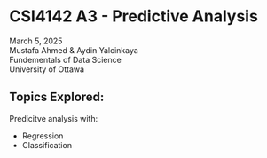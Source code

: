 # CSI4142 A3 - Predictive Analysis

March 5, 2025<br>
Mustafa Ahmed & Aydin Yalcinkaya <br>
Fundementals of Data Science<br>
University of Ottawa<br>

## Topics Explored:

Predicitve analysis with:

- Regression
- Classification
